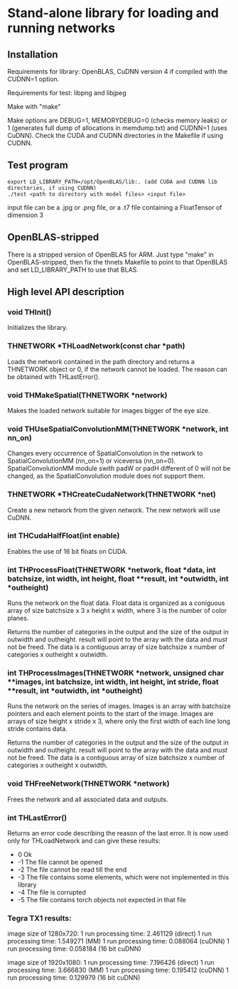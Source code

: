 # Stand-alone library for loading and running networks

## Installation

Requirements for library: OpenBLAS, CuDNN version 4 if compiled with the CUDNN=1 option.

Requirements for test: libpng and libjpeg

Make with "make"

Make options are DEBUG=1, MEMORYDEBUG=0 (checks memory leaks) or 1 (generates full dump
of allocations in memdump.txt) and CUDNN=1 (uses CuDNN). Check the CUDA and CUDNN directories
in the Makefile if using CUDNN.

## Test program

    export LD_LIBRARY_PATH=/opt/OpenBLAS/lib:. (add CUDA and CUDNN lib directories, if using CUDNN)
    ./test <path to directory with model files> <input file>

input file can be a .jpg or .png file, or a .t7 file containing a FloatTensor of dimension 3

## OpenBLAS-stripped

There is a stripped version of OpenBLAS for ARM. Just type "make" in OpenBLAS-stripped, then
fix the thnets Makefile to point to that OpenBLAS and set LD_LIBRARY_PATH to use that BLAS.

## High level API description

### void THInit()

Initializes the library.

### THNETWORK *THLoadNetwork(const char *path)

Loads the network contained in the path directory and returns a THNETWORK object or 0, if the
network cannot be loaded. The reason can be obtained with THLastError().

### void THMakeSpatial(THNETWORK *network)

Makes the loaded network suitable for images bigger of the eye size.

### void THUseSpatialConvolutionMM(THNETWORK *network, int nn_on)

Changes every occurrence of SpatialConvolution in the network to SpatialConvolutionMM (nn_on=1) or viceversa (nn_on=0).
SpatialConvolutionMM module swith padW or padH different of 0 will not be changed, as the SpatialConvolution module
does not support them.

### THNETWORK *THCreateCudaNetwork(THNETWORK *net)

Create a new network from the given network. The new network will use CuDNN.

### int THCudaHalfFloat(int enable)

Enables the use of 16 bit floats on CUDA.

### int THProcessFloat(THNETWORK *network, float *data, int batchsize, int width, int height, float **result, int *outwidth, int *outheight)

Runs the network on the float data. Float data is organized as a coniguous array of
size batchsize x 3 x height x width, where 3 is the number of color planes.

Returns the number of categories in the output and the size of the output in outwidth and outheight.
result will point to the array with the data and *must* not be freed.
The data is a contiguous array of size batchsize x number of categories x outheight x outwidth.

### int THProcessImages(THNETWORK *network, unsigned char **images, int batchsize, int width, int height, int stride, float **result, int *outwidth, int *outheight)

Runs the network on the series of images. Images is an array with batchsize pointers and
each element points to the start of the image. Images are arrays of size
height x stride x 3, where only the first width of each line long stride contains data.

Returns the number of categories in the output and the size of the output in outwidth and outheight.
result will point to the array with the data and *must* not be freed.
The data is a contiguous array of size batchsize x number of categories x outheight x outwidth.

### void THFreeNetwork(THNETWORK *network)

Frees the network and all associated data and outputs.

### int THLastError()

Returns an error code describing the reason of the last error. It is now used only for
THLoadNetwork and can give these results:

- 0 Ok
- -1 The file cannot be opened
- -2 The file cannot be read till the end
- -3 The file contains some elements, which were not implemented in this library
- -4 The file is corrupted
- -5 The file contains torch objects not expected in that file



### Tegra TX1 results:

image size of 1280x720:
1 run processing time: 2.461129 (direct)
1 run processing time: 1.549271 (MM)
1 run processing time: 0.088064 (cuDNN)
1 run processing time: 0.058184 (16 bit cuDNN)

image size of 1920x1080:
1 run processing time: 7.196426 (direct)
1 run processing time: 3.666830 (MM)
1 run processing time: 0.195412 (cuDNN)
1 run processing time: 0.129979 (16 bit cuDNN)
